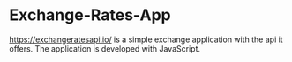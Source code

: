 # Exchange-Rates-App
https://exchangeratesapi.io/ is a simple exchange application with the api it offers. The application is developed with JavaScript.
